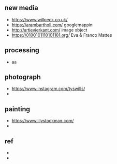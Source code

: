 ## new media 
* https://www.willpeck.co.uk/
* https://arambartholl.com/ googlemappin
* http://artievierkant.com/ image object
* https://0100101110101101.org/ Eva & Franco Mattes


## processing
* aa

## photograph
* https://www.instagram.com/tyswills/
* 

## painting
* https://www.lilystockman.com/
* 


## ref
*
* 
